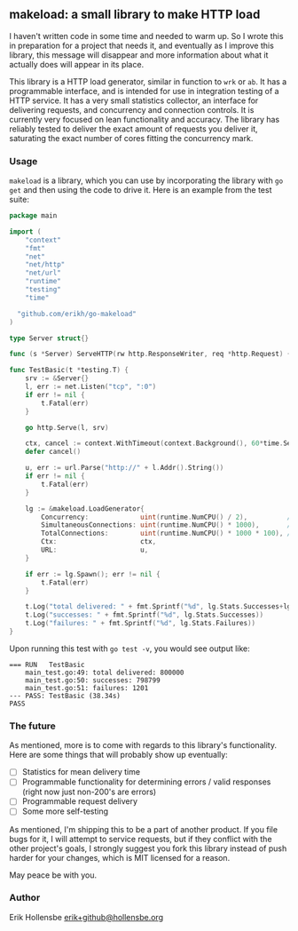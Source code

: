 ## makeload: a small library to make HTTP load

I haven't written code in some time and needed to warm up. So I wrote this in preparation for a project that needs it, and eventually as I improve this library, this message will disappear and more information about what it actually does will appear in its place.

This library is a HTTP load generator, similar in function to `wrk` or `ab`. It has a programmable interface, and is intended for use in integration testing of a HTTP service. It has a very small statistics collector, an interface for delivering requests, and concurrency and connection controls. It is currently very focused on lean functionality and accuracy. The library has reliably tested to deliver the exact amount of requests you deliver it, saturating the exact number of cores fitting the concurrency mark.

### Usage

`makeload` is a library, which you can use by incorporating the library with `go get` and then using the code to drive it. Here is an example from the test suite:

```go 
package main

import (
	"context"
	"fmt"
	"net"
	"net/http"
	"net/url"
	"runtime"
	"testing"
	"time"

  "github.com/erikh/go-makeload"
)

type Server struct{}

func (s *Server) ServeHTTP(rw http.ResponseWriter, req *http.Request) {}

func TestBasic(t *testing.T) {
	srv := &Server{}
	l, err := net.Listen("tcp", ":0")
	if err != nil {
		t.Fatal(err)
	}

	go http.Serve(l, srv)

	ctx, cancel := context.WithTimeout(context.Background(), 60*time.Second) // don't annoy the tester.
	defer cancel()

	u, err := url.Parse("http://" + l.Addr().String())
	if err != nil {
		t.Fatal(err)
	}

	lg := &makeload.LoadGenerator{
		Concurrency:             uint(runtime.NumCPU() / 2),          // give room for the server to work
		SimultaneousConnections: uint(runtime.NumCPU() * 1000),       // a very conservative value for modern processors
		TotalConnections:        uint(runtime.NumCPU() * 1000 * 100), // roughly spoken, 100k conns * cpu count for the battery
		Ctx:                     ctx,
		URL:                     u,
	}

	if err := lg.Spawn(); err != nil {
		t.Fatal(err)
	}

	t.Log("total delivered: " + fmt.Sprintf("%d", lg.Stats.Successes+lg.Stats.Failures))
	t.Log("successes: " + fmt.Sprintf("%d", lg.Stats.Successes))
	t.Log("failures: " + fmt.Sprintf("%d", lg.Stats.Failures))
}
```

Upon running this test with `go test -v`, you would see output like:

```
=== RUN   TestBasic
    main_test.go:49: total delivered: 800000
    main_test.go:50: successes: 798799
    main_test.go:51: failures: 1201
--- PASS: TestBasic (38.34s)
PASS
```

### The future

As mentioned, more is to come with regards to this library's functionality. Here are some things that will probably show up eventually:

- [ ] Statistics for mean delivery time
- [ ] Programmable functionality for determining errors / valid responses (right now just non-200's are errors)
- [ ] Programmable request delivery
- [ ] Some more self-testing

As mentioned, I'm shipping this to be a part of another product. If you file bugs for it, I will attempt to service requests, but if they conflict with the other project's goals, I strongly suggest you fork this library instead of push harder for your changes, which is MIT licensed for a reason.

May peace be with you.

### Author

Erik Hollensbe <erik+github@hollensbe.org>
